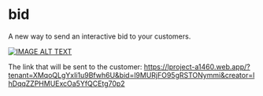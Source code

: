 # bid

A new way to send an interactive bid to your customers.

[![IMAGE ALT TEXT](http://img.youtube.com/vi/snMxltLmehE/0.jpg)](http://www.youtube.com/watch?v=snMxltLmehE "BidApp create new bid demo")



The link that will be sent to the customer:
https://lproject-a1460.web.app/?tenant=XMqoQLgYxIi1u9Bfwh6U&bid=l9MURjFO95gRSTONymmi&creator=lhDqqZZPHMUExcOa5YfQCEtg70p2

